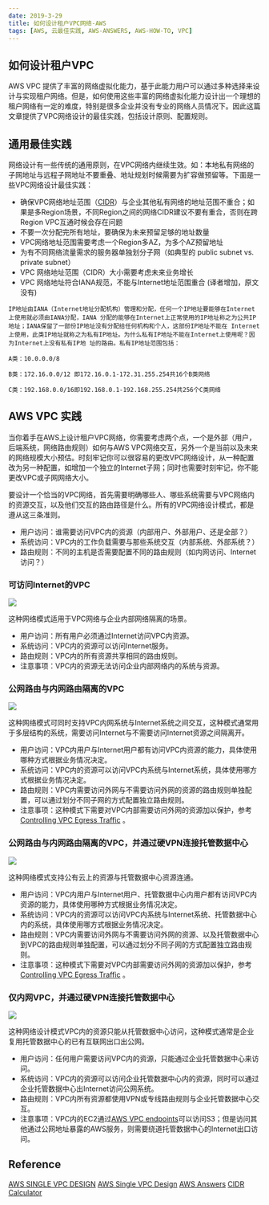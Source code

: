 ```yaml
---
date: 2019-3-29
title: 如何设计租户VPC网络-AWS
tags: [AWS, 云最佳实践, AWS-ANSWERS, AWS-HOW-TO, VPC]
---
```


## 如何设计租户VPC
AWS VPC 提供了丰富的网络虚拟化能力，基于此能力用户可以通过多种选择来设计与实现租户网络。但是，如何使用这些丰富的网络虚拟化能力设计出一个理想的租户网络有一定的难度，特别是很多企业并没有专业的网络人员情况下。因此这篇文章提供了VPC网络设计的最佳实践，包括设计原则、配置规则。 

## 通用最佳实践
网络设计有一些传统的通用原则，在VPC网络内继续生效。如：本地私有网络的子网地址与远程子网地址不要重叠、地址规划时候需要为扩容做预留等。下面是一些VPC网络设计最佳实践：

- 确保VPC网络地址范围（[CIDR](https://uule.iteye.com/blog/2102484)）与企业其他私有网络的地址范围不重合；如果是多Region场景，不同Region之间的网络CIDR建议不要有重合，否则在跨Region VPC互通时候会存在问题
- 不要一次分配完所有地址，要确保为未来预留足够的地址数量
- VPC网络地址范围需要考虑一个Region多AZ，为多个AZ预留地址
- 为有不同网络流量需求的服务器单独划分子网（如典型的 public subnet vs. private subnet）
- VPC 网络地址范围（CIDR）大小需要考虑未来业务增长
- VPC 网络地址符合IANA规范，不能与Internet地址范围重合 (译者增加，原文没有)
```
IP地址由IANA（Internet地址分配机构）管理和分配，任何一个IP地址要能够在Internet上使用就必须由IANA分配，IANA 分配的能够在Internet上正常使用的IP地址称之为公共IP地址；IANA保留了一部份IP地址没有分配给任何机构和个人，这部份IP地址不能在 Internet上使用，此类IP地址就称之为私有IP地址。为什么私有IP地址不能在Internet上使用呢？因为Internet上没有私有IP地 址的路由。私有IP地址范围包括：

A类：10.0.0.0/8

B类：172.16.0.0/12 即172.16.0.1-172.31.255.254共16个B类网络

C类：192.168.0.0/16即192.168.0.1-192.168.255.254共256个C类网络
```

## AWS VPC 实践
当你着手在AWS上设计租户VPC网络，你需要考虑两个点，一个是外部（用户，后端系统，网络路由规则）如何与AWS VPC网络交互，另外一个是当前以及未来的网络规模大小预估。时刻牢记你可以很容易的更改VPC网络设计，从一种配置改为另一种配置，如增加一个独立的Internet子网；同时也需要时刻牢记，你不能更改VPC或子网网络大小。

要设计一个恰当的VPC网络，首先需要明确哪些人、哪些系统需要与VPC网络内的资源交互，以及他们交互的路由路径是什么。所有的VPC网络设计模式，都是遵从这三条准则。

- 用户访问：谁需要访问VPC内的资源（内部用户、外部用户、还是全部？）
- 系统访问：VPC内的工作负载需要与那些系统交互（内部系统、外部系统？）
- 路由规则：不同的主机是否需要配置不同的路由规则（如内网访问、Internet访问？）

### 可访问Internet的VPC

![](https://d1.awsstatic.com/aws-answers/answers-images/internet-accessible-vpc.f7c94c324cb3c5b19b0503671bb99298b409b504.png)

这种网络模式适用于VPC网络与企业内部网络隔离的场景。

- 用户访问：所有用户必须通过Internet访问VPC内资源。
- 系统访问：VPC内的资源可以访问Internet服务。
- 路由规则：VPC内的所有资源共享相同的路由规则。
- 注意事项：VPC内的资源无法访问企业内部网络内的系统与资源。

### 公网路由与内网路由隔离的VPC

![](https://d1.awsstatic.com/aws-answers/answers-images/public-private-vpc.48799e18e58d0ab73e1c3adb1f08303e5c334c86.png)

这种网络模式可同时支持VPC内网系统与Internet系统之间交互，这种模式通常用于多层结构的系统，需要访问Internet与不需要访问Internet资源之间隔离开。

- 用户访问：VPC内用户与Internet用户都有访问VPC内资源的能力，具体使用哪种方式根据业务情况决定。
- 系统访问：VPC内的资源可以访问VPC内系统与Internet系统，具体使用哪方式根据业务情况决定。
- 路由规则：VPC内需要访问外网与不需要访问外网的资源的路由规则单独配置，可以通过划分不同子网的方式配置独立路由规则。
- 注意事项：这种模式下需要对VPC内部需要访问外网的资源加以保护，参考 [Controlling VPC Egress Traffic](https://aws.amazon.com/answers/networking/controlling-vpc-egress-traffic/) 。

### 公网路由与内网路由隔离的VPC，并通过硬VPN连接托管数据中心

![](https://d1.awsstatic.com/aws-answers/answers-images/hybrid-internet-vpc.761486befa2da45777e6bb23b38b5a17197522c6.png)

这种网络模式支持公有云上的资源与托管数据中心资源连通。

- 用户访问：VPC内用户与Internet用户、托管数据中心内用户都有访问VPC内资源的能力，具体使用哪种方式根据业务情况决定。
- 系统访问：VPC内的资源可以访问VPC内系统与Internet系统、托管数据中心内的系统，具体使用哪方式根据业务情况决定。
- 路由规则：VPC内需要访问外网与不需要访问外网的资源、以及托管数据中心到VPC的路由规则单独配置，可以通过划分不同子网的方式配置独立路由规则。
- 注意事项：这种模式下需要对VPC内部需要访问外网的资源加以保护，参考 [Controlling VPC Egress Traffic](https://aws.amazon.com/answers/networking/controlling-vpc-egress-traffic/) 。

### 仅内网VPC，并通过硬VPN连接托管数据中心

![](https://d1.awsstatic.com/aws-answers/answers-images/internal-vpc.d8ad84a62c6a6cb257bb7df262fa95fa925a55d4.png)

这种网络设计模式VPC内的资源只能从托管数据中心访问，这种模式通常是企业复用托管数据中心的已有互联网出口出公网。

- 用户访问：任何用户需要访问VPC内的资源，只能通过企业托管数据中心来访问。
- 系统访问：VPC内的资源可以访问企业托管数据中心内的资源，同时可以通过企业托管数据中心出Internet访问公网系统。
- 路由规则：VPC内所有资源都使用VPN或专线路由规则与企业托管数据中心交互。
- 注意事项：VPC内的EC2通过[AWS VPC endpoints](http://docs.aws.amazon.com/AmazonVPC/latest/UserGuide/vpc-endpoints.html)可以访问S3；但是访问其他通过公网地址暴露的AWS服务，则需要绕道托管数据中心的Internet出口访问。


## Reference
[AWS SINGLE VPC DESIGN](http://d0.awsstatic.com/aws-answers/AWS_Single_VPC_Design.pdf)
[AWS Single VPC Design](https://aws.amazon.com/answers/networking/aws-single-vpc-design/)
[AWS Answers](https://aws.amazon.com/answers/)
[CIDR Calculator](http://www.subnet-calculator.com/cidr.php)

